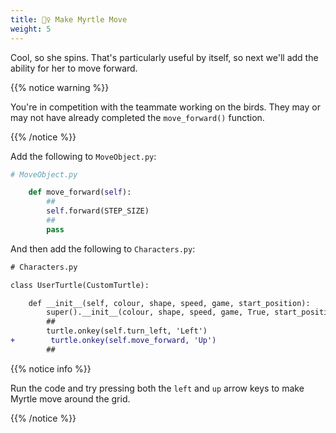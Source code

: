```yaml
---
title: 🏃‍♀️ Make Myrtle Move
weight: 5
---
```


Cool, so she spins.
That's particularly useful by itself, so next we'll add the ability for her to move forward.

{{% notice warning %}}

You're in competition with the teammate working on the birds. They may or may not have already completed the `move_forward()` function.

{{% /notice %}}

Add the following to `MoveObject.py`:

```python
# MoveObject.py

    def move_forward(self):
        ##
        self.forward(STEP_SIZE)
        ##
        pass

```

And then add the following to `Characters.py`:

```diff
# Characters.py

class UserTurtle(CustomTurtle):

    def __init__(self, colour, shape, speed, game, start_position):
        super().__init__(colour, shape, speed, game, True, start_position)
        ##
        turtle.onkey(self.turn_left, 'Left')
+        turtle.onkey(self.move_forward, 'Up')
        ##

```

{{% notice info %}}

Run the code and try pressing both the `left` and `up` arrow keys to make Myrtle move around the grid.

{{% /notice %}}
